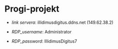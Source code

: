# Progi-projekt


- _link servera_: illidimusdigitus.ddns.net
(149.62.38.2)

- _RDP_username_: Administrator
- _RDP_password_: IllidimusDigitus7
